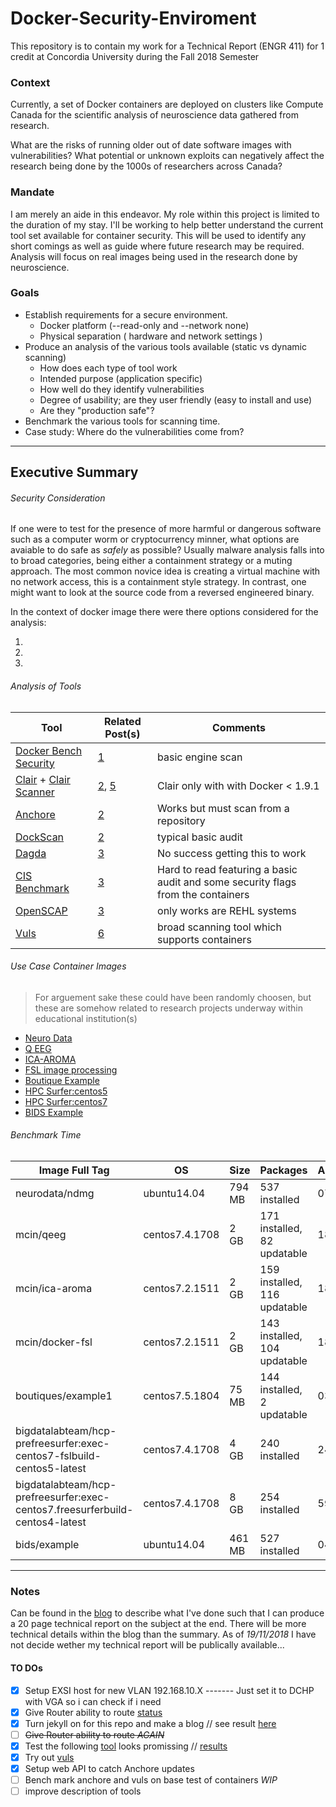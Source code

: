 # Docker-Security-Enviroment
This repository is to contain my work for a Technical Report (ENGR 411) for 1 credit at Concordia University during the Fall 2018 Semester

### Context
Currently, a set of Docker containers are deployed on clusters like Compute Canada for the scientific analysis of neuroscience data gathered from research.

What are the risks of running older out of date software images with vulnerabilities? What potential or unknown exploits can negatively affect the research being done by the 1000s of researchers across Canada?

### Mandate
I am merely an aide in this endeavor. My role within this project is limited to the duration of my stay. I'll be working to help better understand the current tool set available for container security. This will be used to identify any short comings as well as guide where future research may be required. Analysis will focus on real images being used in the research done by neuroscience.

### Goals
- Establish requirements for a secure environment.
   - Docker platform (--read-only and --network none)
   - Physical separation ( hardware and network settings )
- Produce an analysis of the various tools available (static vs dynamic scanning)
   - How does each type of tool work
   - Intended purpose (application specific)
   - How well do they identify vulnerabilities
   - Degree of usability; are they user friendly (easy to install and use)
   - Are they "production safe"?
- Benchmark the various tools for scanning time.
- Case study: Where do the vulnerabilities come from?

---

## Executive Summary
###### Security Consideration
If one were to test for the presence of more harmful or dangerous software such as a computer worm or cryptocurrency minner, what options are avaiable to do safe as _safely_ as possible? Usually malware analysis falls into to broad categories, being either a containment strategy or a muting approach. The most common novice idea is creating a virtual machine with no network access, this is a containment style strategy. In contrast, one might want to look at the source code from a reversed engineered binary.

In the context of docker image there were there options considered for the analysis:

1.
2.
3.

###### Analysis of Tools
Tool | Related Post(s) | Comments
----|----|----
[Docker Bench Security](https://github.com/docker/docker-bench-security) | [1](https://prince-chrismc.github.io/Docker-Security-Environment/2018/11/01/Post-One) | basic engine scan
[Clair](https://github.com/coreos/clair/) + [Clair Scanner](https://github.com/arminc/clair-scanner) | [2](https://prince-chrismc.github.io/Docker-Security-Environment/2018/11/02/Post-Two), [5](https://prince-chrismc.github.io/Docker-Security-Environment/2018/11/06/Post-Five) | Clair only with with Docker < 1.9.1
[Anchore](https://github.com/anchore/anchore-engine) | [2](https://prince-chrismc.github.io/Docker-Security-Environment/2018/11/02/Post-Two) | Works but must scan from a repository
[DockScan](https://github.com/kost/dockscan) | [2](https://prince-chrismc.github.io/Docker-Security-Environment/2018/11/02/Post-Two) | typical basic audit
[Dagda](https://github.com/eliasgranderubio/dagda) | [3](https://prince-chrismc.github.io/Docker-Security-Environment/2018/11/03/Post-Three) | No success getting this to work
[CIS Benchmark](https://github.com/dev-sec/cis-docker-benchmark) | [3](https://prince-chrismc.github.io/Docker-Security-Environment/2018/11/03/Post-Three) | Hard to read featuring a basic audit and some security flags from the containers
[OpenSCAP](https://github.com/OpenSCAP/openscap) | [3](https://prince-chrismc.github.io/Docker-Security-Environment/2018/11/03/Post-Three) | only works are REHL systems
[Vuls](https://github.com/future-architect/vuls) | [6](https://prince-chrismc.github.io/Docker-Security-Environment/2018/11/06/Post-Six) | broad scanning tool which supports containers

###### Use Case Container Images
> For arguement sake these could have been randomly choosen, but these are somehow related to research projects underway within educational institution(s)

- [Neuro Data](https://hub.docker.com/r/neurodata/ndmg/)
- [Q EEG](https://hub.docker.com/r/mcin/qeeg/)
- [ICA-AROMA](https://hub.docker.com/r/mcin/ica-aroma/)
- [FSL image processing](https://hub.docker.com/r/mcin/docker-fsl/)
- [Boutique Example](https://hub.docker.com/r/boutiques/example1/)
- [HPC Surfer:centos5](https://hub.docker.com/r/bigdatalabteam/hcp-prefreesurfer/)
- [HPC Surfer:centos7](https://hub.docker.com/r/bigdatalabteam/hcp-prefreesurfer/)
- [BIDS Example](https://hub.docker.com/r/bids/example/)

###### Benchmark Time

Image Full Tag | OS | Size | Packages | Anchore | Vuls
---------------|----|------|----------|---------|------
neurodata/ndmg                                                                 | ubuntu14.04    | 794 MB | 537 installed | 07:43 | 00:02
mcin/qeeg                                                                      | centos7.4.1708 | 2 GB   | 171 installed, 82 updatable | 18:45 | 00:07
mcin/ica-aroma                                                                 | centos7.2.1511 | 2 GB   | 159 installed, 116 updatable | 18:46 | 00:08
mcin/docker-fsl                                                                | centos7.2.1511 | 2 GB   | 143 installed, 104 updatable  | 18:40 | 00:06
boutiques/example1                                                             | centos7.5.1804 | 75 MB   | 144 installed, 2 updatable | 03:46 | 00:05
bigdatalabteam/hcp-prefreesurfer:exec-centos7-fslbuild-centos5-latest          | centos7.4.1708 | 4 GB   | 240 installed | 24:19 | 00:10
bigdatalabteam/hcp-prefreesurfer:exec-centos7.freesurferbuild-centos4-latest   | centos7.4.1708 | 8 GB   | 254 installed | 59:52 | 00:07
bids/example                                                                   | ubuntu14.04    | 461 MB | 527 installed | 04:28 | 00:21

---

### Notes
Can be found in the [blog](https://prince-chrismc.github.io/Docker-Security-Environment/blog) to describe what I've done such that I can produce a 20 page technical report on the subject at the end. There will be more technical details within the blog than the summary. As of _19/11/2018_ I have not decide wether my technical report will be publically available...

#### TO DOs
- [x] Setup EXSI host for new VLAN 192.168.10.X  ------- Just set it to DCHP with VGA so i can check if i need
- [x] Give Router ability to route [status](https://github.com/prince-chrismc/Docker-Security-Environment/issues/1)
- [x] Turn jekyll on for this repo and make a blog // see result [here](https://prince-chrismc.github.io/Docker-Security-Environment/blog)
- [ ] ~~Give Router ability to route _AGAIN_~~
- [x] Test the following [tool](https://github.com/arminc/clair-scanner) looks promissing // [results](https://prince-chrismc.github.io/Docker-Security-Environment/2018/11/06/Post-Five)
- [x] Try out [vuls](https://vuls.io/en/)
- [x] Setup web API to catch Anchore updates
- [ ] Bench mark anchore and vuls on base test of containers _WIP_
- [ ] improve description of tools
